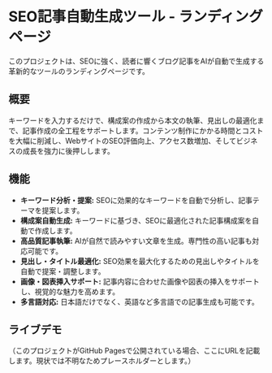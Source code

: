 # SEO記事自動生成ツール - ランディングページ

このプロジェクトは、SEOに強く、読者に響くブログ記事をAIが自動で生成する革新的なツールのランディングページです。

## 概要

キーワードを入力するだけで、構成案の作成から本文の執筆、見出しの最適化まで、記事作成の全工程をサポートします。コンテンツ制作にかかる時間とコストを大幅に削減し、WebサイトのSEO評価向上、アクセス数増加、そしてビジネスの成長を強力に後押しします。

## 機能

-   **キーワード分析・提案:** SEOに効果的なキーワードを自動で分析し、記事テーマを提案します。
-   **構成案自動生成:** キーワードに基づき、SEOに最適化された記事構成案を自動で作成します。
-   **高品質記事執筆:** AIが自然で読みやすい文章を生成。専門性の高い記事も対応可能です。
-   **見出し・タイトル最適化:** SEO効果を最大化するための見出しやタイトルを自動で提案・調整します。
-   **画像・図表挿入サポート:** 記事内容に合わせた画像や図表の挿入をサポートし、視覚的な魅力を高めます。
-   **多言語対応:** 日本語だけでなく、英語など多言語での記事生成も可能です。

## ライブデモ

（このプロジェクトがGitHub Pagesで公開されている場合、ここにURLを記載します。現状では不明なためプレースホルダーとします。）
